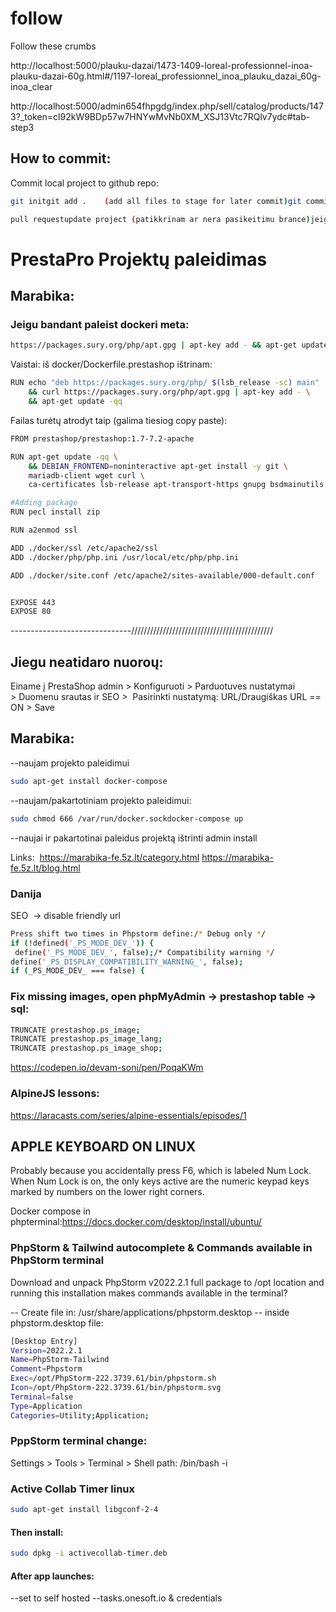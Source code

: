# follow
Follow these crumbs

http://localhost:5000/plauku-dazai/1473-1409-loreal-professionnel-inoa-plauku-dazai-60g.html#/1197-loreal_professionnel_inoa_plauku_dazai_60g-inoa_clear

http://localhost:5000/admin654fhpgdg/index.php/sell/catalog/products/1473?_token=cl92kW9BDp57w7HNYwMvNb0XM_XSJ13Vtc7RQlv7ydc#tab-step3


## How to commit:
Commit local project to github repo:
```bash
git initgit add .    (add all files to stage for later commit)git commit -m "Message to describe commit."

pull requestupdate project (patikkrinam ar nera pasikeitimu brance)jeigu commit metu failas neisikelia i serveri ir raudonuoja, reikia Git -> Add (įkeliam failą į stage).
```
# PrestaPro Projektų paleidimas
## Marabika:
### Jeigu bandant paleist dockeri meta:
```bash
https://packages.sury.org/php/apt.gpg | apt-key add - && apt-get update -qq' returned a non-zero code: 100ERROR: Service 'prestashop' failed to build : Build failed
```
Vaistai: iš docker/Dockerfile.prestashop ištrinam:
```bash
RUN echo "deb https://packages.sury.org/php/ $(lsb_release -sc) main" | tee -a /etc/apt/sources.list.d/php.list \
    && curl https://packages.sury.org/php/apt.gpg | apt-key add - \
    && apt-get update -qq
```

Failas turėtų atrodyt taip (galima tiesiog copy paste):
```bash
FROM prestashop/prestashop:1.7-7.2-apache

RUN apt-get update -qq \
    && DEBIAN_FRONTEND=noninteractive apt-get install -y git \
    mariadb-client wget curl \
    ca-certificates lsb-release apt-transport-https gnupg bsdmainutils

#Adding package
RUN pecl install zip

RUN a2enmod ssl

ADD ./docker/ssl /etc/apache2/ssl
ADD ./docker/php/php.ini /usr/local/etc/php/php.ini

ADD ./docker/site.conf /etc/apache2/sites-available/000-default.conf


EXPOSE 443
EXPOSE 80

```
------------------------------/////////////////////////////////////////////
## Jiegu neatidaro nuoroų:
Einame į PrestaShop admin >
Konfiguruoti > Parduotuves nustatymai > Duomenu srautas ir SEO > 
Pasirinkti nustatymą: URL/Draugiškas URL == ON > Save


## Marabika:
--naujam projekto paleidimui
```bash
sudo apt-get install docker-compose
```
--naujam/pakartotiniam projekto paleidimui:
```bash
sudo chmod 666 /var/run/docker.sockdocker-compose up
```
--naujai ir pakartotinai paleidus projektą ištrinti admin install 

Links:  https://marabika-fe.5z.lt/category.html https://marabika-fe.5z.lt/blog.html


### Danija
SEO  -> disable friendly url

```bash
Press shift two times in Phpstorm define:/* Debug only */
if (!defined('_PS_MODE_DEV_')) {
 define('_PS_MODE_DEV_', false);/* Compatibility warning */
define('_PS_DISPLAY_COMPATIBILITY_WARNING_', false);
if (_PS_MODE_DEV_ === false) {
```
### Fix missing images, open phpMyAdmin -> prestashop table -> sql:
```bash
TRUNCATE prestashop.ps_image;
TRUNCATE prestashop.ps_image_lang;
TRUNCATE prestashop.ps_image_shop;
```

https://codepen.io/devam-soni/pen/PoqaKWm

### AlpineJS lessons: 
https://laracasts.com/series/alpine-essentials/episodes/1

## APPLE KEYBOARD ON LINUX
Probably because you accidentally press F6, which is labeled Num Lock. When Num Lock is on, the only keys active are the numeric keypad keys marked by numbers on the lower right corners.

Docker compose in phpterminal:https://docs.docker.com/desktop/install/ubuntu/

### PhpStorm & Tailwind autocomplete & Commands available in PhpStorm terminal
Download and unpack PhpStorm v2022.2.1 full package to /opt location and running this installation makes commands available in the terminal?

-- Create file in: /usr/share/applications/phpstorm.desktop
-- inside phpstorm.desktop file:
```bash
[Desktop Entry]
Version=2022.2.1
Name=PhpStorm-Tailwind
Comment=Phpstorm
Exec=/opt/PhpStorm-222.3739.61/bin/phpstorm.sh
Icon=/opt/PhpStorm-222.3739.61/bin/phpstorm.svg
Terminal=false
Type=Application
Categories=Utility;Application;
```
### PppStorm terminal change:
Settings > Tools > Terminal > Shell path: /bin/bash -i

### Active Collab Timer linux
```bash
sudo apt-get install libgconf-2-4
```
#### Then install: 
```bash
sudo dpkg -i activecollab-timer.deb
```
#### After app launches:

--set to self hosted
--tasks.onesoft.io & credentials
